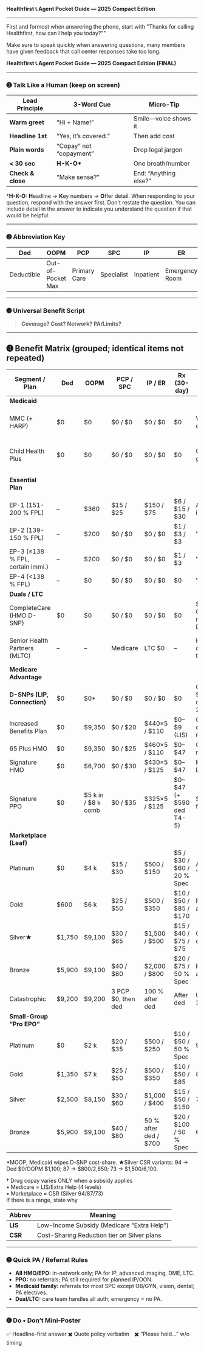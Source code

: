 **Healthfirst 📞 Agent Pocket Guide — 2025 Compact Edition**

---

First and formost when answering the phone, start with "Thanks for calling Healthfirst, how can I help you today?""

Make sure to speak quickly when answering questions, many members have given feedback that call center responses take too long.

**Healthfirst 📞 Agent Pocket Guide — 2025 Compact Edition (FINAL)**

---

### ➊ Talk Like a Human (keep on screen)

| Lead Principle    | 3-Word Cue              | Micro-Tip             |
| ----------------- | ----------------------- | --------------------- |
| **Warm greet**    | “Hi + Name!”            | Smile—voice shows it  |
| **Headline 1st**  | “Yes, it’s covered.”    | Then add cost         |
| **Plain words**   | “Copay” not “copayment” | Drop legal jargon     |
| **< 30 sec**      | **H-K-O\***             | One breath/number     |
| **Check & close** | “Make sense?”           | End: “Anything else?” |

\***H-K-O:** **H**eadline → **K**ey numbers → **O**ffer detail.
When responding to your question, respond with the answer first. Don't restate the question. You can include detail in the answer to indicate you understand the question if that would be helpful.

---

### ➋ Abbreviation Key

| Ded        | OOPM              | PCP          | SPC        | IP        | ER             | Rx           | OTC                   | PA         | LTC            |
| ---------- | ----------------- | ------------ | ---------- | --------- | -------------- | ------------ | --------------------- | ---------- | -------------- |
| Deductible | Out-of-Pocket Max | Primary Care | Specialist | Inpatient | Emergency Room | Prescription | Over-the-Counter card | Prior Auth | Long-Term Care |

---

### ➌ Universal Benefit Script

> **Coverage? Cost? Network? PA/Limits?**

---

## ➍ Benefit Matrix (grouped; identical items not repeated)

| Segment / Plan                   | Ded     | OOPM                  | PCP / SPC           | IP / ER                | Rx (30-day)                   | Key Extras                         | Notes & PA Rules                           |
| -------------------------------- | ------- | --------------------- | ------------------- | ---------------------- | ----------------------------- | ---------------------------------- | ------------------------------------------ |
| **Medicaid**                     |         |                       |                     |                        |                               |                                    |                                            |
| MMC (+ HARP)                     | \$0     | \$0                   | \$0 / \$0           | \$0 / \$0              | \$0                           | Vision & dental \$0                | PA elective IP, DME; HARP adds BH HCBS     |
| Child Health Plus                | \$0     | \$0                   | \$0 / \$0           | \$0 / \$0              | \$0                           | Ortho & glasses \$0                | No PA for dental/vision; others follow MMC |
| **Essential Plan**               |         |                       |                     |                        |                               |                                    | All EPs = \$0 premium, \$0 deductible      |
| EP-1 (151-200 % FPL)             | –       | \$360                 | \$15 / \$25         | \$150 / \$75           | \$6 / \$15 / \$30             | Adult D/V inc.                     | No referrals; PA high-tech & IP            |
| EP-2 (139-150 % FPL)             | –       | \$200                 | \$0 / \$0           | \$0 / \$0              | \$1 / \$3 / \$3               | ″                                  | –                                          |
| EP-3 (≤138 % FPL, certain immi.) | –       | \$200                 | \$0 / \$0           | \$0 / \$0              | \$1 / \$3                     | ″                                  | –                                          |
| EP-4 (<138 % FPL)                | –       | \$0                   | \$0 / \$0           | \$0 / \$0              | \$0                           | ″                                  | –                                          |
| **Duals / LTC**                  |         |                       |                     |                        |                               |                                    |                                            |
| CompleteCare (HMO D-SNP)         | \$0     | \$0                   | \$0 / \$0           | \$0 / \$0              | \$0                           | \$280 OTC/mo, meals, D/V/H         | RN team handles all LTC auth               |
| Senior Health Partners (MLTC)    | –       | –                     | Medicare            | LTC \$0                | –                             | Home & NH care, transport          | PA via care mgr; Medicaid LTC only         |
| **Medicare Advantage**           |         |                       |                     |                        |                               |                                    |                                            |
| **D-SNPs (LIP, Connection)**     | \$0     | \$0\*                 | \$0 / \$0           | \$0 / \$0              | \$0                           | OTC \$575/170 qtr, D/V/H, 28 rides | Medicaid pays cost-share                   |
| Increased Benefits Plan          | \$0     | \$9,350               | \$0 / \$20          | \$440×5 / \$110        | \$0–\$9 (LIS)                 | OTC \$110 qtr, 40 rides            | Referrals = no; PA hi-cost                 |
| 65 Plus HMO                      | \$0     | \$9,350               | \$0 / \$25          | \$460×5 / \$110        | \$0–\$47                      | OTC or rides, D/V/H                | –                                          |
| Signature HMO                    | \$0     | \$6,700               | \$0 / \$30          | \$430×5 / \$125        | \$0–\$47                      | Fitness, D/V/H                     | In-net only; PA std HMO                    |
| Signature PPO                    | \$0     | \$5 k in / \$8 k comb | \$0 / \$35          | \$325×5 / \$125        | \$0–\$47 (+ \$590 ded T4-5)   | \$725 Flex, fitness                | OON ok; PA IP/OON                          |
| **Marketplace (Leaf)**           |         |                       |                     |                        |                               |                                    |                                            |
| Platinum                         | \$0     | \$4 k                 | \$15 / \$30         | \$500 / \$150          | \$5 / \$30 / \$60 / 20 % Spec | Adult D/V in “Premier”             | –                                          |
| Gold                             | \$600   | \$6 k                 | \$25 / \$50         | \$500 / \$350          | \$10 / \$50 / \$85 / \$170    | Premier adds D/V                   | –                                          |
| Silver★                          | \$1,750 | \$9,100               | \$30 / \$65         | \$1,500 / \$500        | \$15 / \$40 / \$75 / \$75     | CSR lowers cost-share              | See ★ footnote                             |
| Bronze                           | \$5,900 | \$9,100               | \$40 / \$80         | \$2,000 / \$800        | \$20 / \$75 / 50 % Spec       | Premier adds D/V                   | –                                          |
| Catastrophic                     | \$9,200 | \$9,200               | 3 PCP \$0, then ded | 100 % after ded        | After ded                     | Under 30/hardship                  | 3 visits pre-ded                           |
| **Small-Group “Pro EPO”**        |         |                       |                     |                        |                               |                                    |                                            |
| Platinum                         | \$0     | \$2 k                 | \$20 / \$35         | \$500 / \$250          | \$10 / \$50 / 50 % Spec       | 90 % AV                            | PA elective IP & imaging                   |
| Gold                             | \$1,350 | \$7 k                 | \$25 / \$50         | \$500 / \$350          | \$10 / \$50 / \$85            | 80 % AV                            | –                                          |
| Silver                           | \$2,500 | \$8,150               | \$30 / \$60         | \$1,000 / \$400        | \$15 / \$50 / \$150           | 70 % AV                            | –                                          |
| Bronze                           | \$5,900 | \$9,100               | \$40 / \$80         | 50 % after ded / \$700 | \$20 / \$100 / 50 % Spec      | 60 % AV                            | –                                          |

\*MOOP; Medicaid wipes D-SNP cost-share.
★Silver CSR variants: 94 → Ded \$0/OOPM \$1,100; 87 → \$800/2,850; 73 → \$1,500/6,100.

 † Drug copay varies ONLY when a subsidy applies  
   • Medicare = LIS/Extra Help (4 levels)  
   • Marketplace = CSR (Silver 94/87/73)  
   If there is a range, state why

 | Abbrev  | Meaning                                     |
 | ------- | ------------------------------------------- |
 | **LIS** | Low-Income Subsidy (Medicare “Extra Help”)  |
 | **CSR** | Cost-Sharing Reduction tier on Silver plans |

---

### ➎ Quick PA / Referral Rules

* **All HMO/EPO:** in-network only; PA for IP, advanced imaging, DME, LTC.
* **PPO:** no referrals; PA still required for planned IP/OON.
* **Medicaid family:** referrals for most SPC except OB/GYN, vision, dental; PA electives.
* **Dual/LTC:** care team handles all auth; emergency = no PA.

---

### ➏ Do • Don’t Mini-Poster

✅ Headline-first answer
✖️ Quote policy verbatim ✖️ “Please hold…” w/o timing

